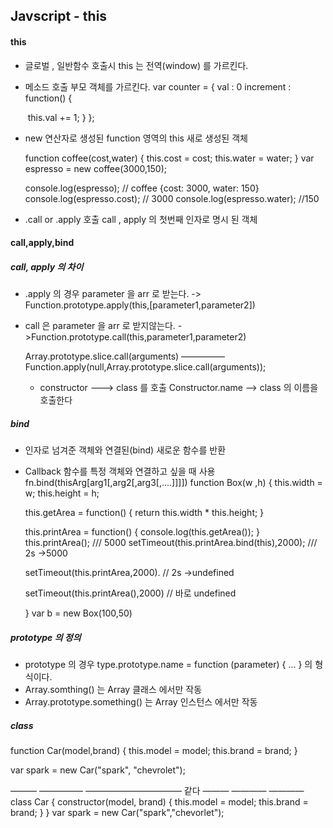 ## Javscript - this

#### this

- 글로벌 , 일반함수 호출시
  this 는 전역(window) 를 가르킨다.

- 메소드 호출
  부모 객체를 가르킨다.
  var counter = { 
    val : 0
    increment : function() {

  ​    this.val += 1;
    }
  };

- new 연산자로 생성된 function 영역의 this
  새로 생성된 객체

  function coffee(cost,water) {
  this.cost = cost;
  this.water = water;
  }
  var espresso = new coffee(3000,150);

  console.log(espresso); // coffee {cost: 3000, water: 150}
  console.log(espresso.cost); // 3000
  console.log(espresso.water); //150

- .call or .apply 호출
  call , apply 의 첫번째 인자로 명시 된 객체

#### call,apply,bind 

##### call, apply 의 차이

- .apply 의 경우 parameter 을 arr 로 받는다. -> Function.prototype.apply(this,[parameter1,parameter2])

- call 은 parameter 을  arr 로 받지않는다. ->Function.prototype.call(this,parameter1,parameter2)

  Array.prototype.slice.call(arguments) ————— Function.apply(null,Array.prototype.slice.call(arguments));
  - constructor ---> class 를 호출
    Constructor.name ——> class 의 이름을 호출한다

##### bind 

- 인자로 넘겨준 객체와 연결된(bind) 새로운 함수를 반환

- Callback 함수를 특정 객체와 연결하고 싶을 때 사용
  fn.bind(thisArg[arg1[,arg2[,arg3[,....]]]])
  function Box(w ,h) {
    this.width = w;
    this.height = h;

    this.getArea = function() {
      return this.width * this.height;
    }

    this.printArea = function() {
      console.log(this.getArea());
    }
    this.printArea();   /// 5000
    setTimeout(this.printArea.bind(this),2000);   /// 2s ->5000

    setTimeout(this.printArea,2000). // 2s ->undefined

    setTimeout(this.printArea(),2000) // 바로 undefined

  }
  var b = new Box(100,50)

##### prototype 의 정의

- prototype 의 경우 type.prototype.name = function (parameter) {
                       							...
  										} 의 형식이다.
- Array.somthing() 는 Array 클래스 에서만 작동
- Array.prototype.something() 는 Array 인스턴스 에서만 작동

##### class

 function Car(model,brand) {
  this.model = model;
  this.brand = brand;
}

var spark = new Car("spark", "chevrolet"); 

——— ————— ———————————  같다 ——— ———— ———— 
class Car {
  constructor(model, brand) {
    this.model = model;
    this.brand = brand;
  }
}
var spark = new Car("spark","chevorlet");